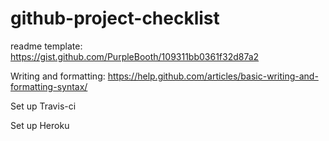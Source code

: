 # github-project-checklist

readme template:
https://gist.github.com/PurpleBooth/109311bb0361f32d87a2

Writing and formatting:
https://help.github.com/articles/basic-writing-and-formatting-syntax/

Set up Travis-ci

Set up Heroku
